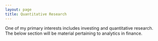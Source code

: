 ```yaml
---
layout: page
title: Quantitative Research
---
```



One of my primary interests includes investing and quantitative research. The below section will be material pertaining to analytics in finance.
